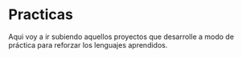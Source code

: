 # Practicas

Aqui voy a ir subiendo aquellos proyectos que desarrolle a modo de práctica para reforzar los lenguajes aprendidos.
